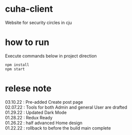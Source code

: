 # cuha-client
Website for security circles in cju

# how to run
Execute commands below in project direction
```` 
npm install
npm start
````

# relese note
03.10.22 : Pre-added Create post page</br>
02.07.22 : Tools for both Admin and general User are drafted</br>
01.29.22 : Updated Dark Mode</br>
01.28.22 : Redux Ready</br>
01.26.22 : half advanced Home design</br>
01.22.22 : rollback to before the build main complete
 
